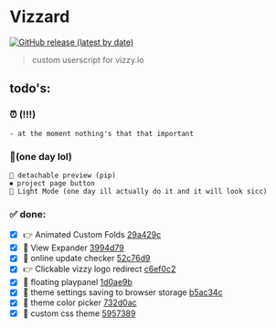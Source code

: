 # Vizzard    
[![GitHub release (latest by date)](https://img.shields.io/github/v/release/TheCubiq/vizzard?color=%235865f2&display_name=tag&label=Vizzard&style=flat-square)](https://greasyfork.org/en/scripts/449844-vizzard)
> custom userscript for vizzy.io

## todo's:
### ⏰ (!!!)
    - at the moment nothing's that that important

### 📝(one day lol)
    📌 detachable preview (pip)
    ⏺ project page button
    🤢 Light Mode (one day ill actually do it and it will look sicc) 

### ✅ done:
- [x] 👉 Animated Custom Folds  [29a429c](https://github.com/TheCubiq/vizzard/commit/29a429ce51bac29000d7ca14b3d710e69e7b6f6)  
- [x] 🧪 View Expander [3994d79](https://github.com/TheCubiq/vizzard/commit/3994d7934289018a4c8efb5990a2ce4a5199c06)  
- [x] 🔄 online update checker  [52c76d9](https://github.com/TheCubiq/vizzard/commit/52c76d963d56306b098346c6eda8103f4e9e1fa   )   
- [x] 👉 Clickable vizzy logo redirect  [c6ef0c2](https://github.com/TheCubiq/vizzard/commit/c6ef0c2d7ae4930eda559aa11d5fcd027e9b129     )
- [x] 📌 floating playpanel  [1d0ae9b](https://github.com/TheCubiq/vizzard/commit/1d0ae9b5383198bdc1d3f4f810e71d46d3d68c6  )
- [x] 💾 theme settings saving to browser storage  [b5ac34c](https://github.com/TheCubiq/vizzard/commit/b5ac34cc38fd539be1434a60453b6f135e17986 ) 
- [x] 🌈 theme color picker  [732d0ac](https://github.com/TheCubiq/vizzard/commit/732d0ac1dabfa1c27ae96c4f0fb8af7f77bf79c  )
- [x] 🌈 custom css theme  [5957389](https://github.com/TheCubiq/vizzard/commit/59573891c51a84ca4703c430c2d4778155a59de7  )
